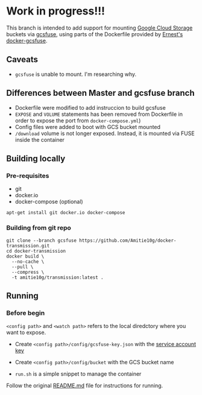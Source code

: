 # Work in progress!!!

This branch is intended to add support for mounting [Google Cloud Storage](https://cloud.google.com/storage) buckets via [gcsfuse](https://github.com/GoogleCloudPlatform/gcsfuse), using parts of the Dockerfile provided by [Ernest's docker-gcsfuse](https://github.com/chiaen/docker-gcsfuse).

## Caveats

* ``gcsfuse`` is unable to mount. I'm researching why.  

## Differences between Master and gcsfuse branch

* Dockerfile were modified to add instruccion to build gcsfuse
* ``EXPOSE`` and ``VOLUME`` statements has been removed from Dockerfile in order to expose the port from ``docker-compose.yml``)
* Config files were added to boot with GCS bucket mounted
* ``/download`` volume is not longer exposed. Instead, it is mounted via FUSE inside the container

## Building locally

### Pre-requisites
* git
* docker.io
* docker-compose (optional)

```
apt-get install git docker.io docker-compose
```

### Building from git repo
```
git clone --branch gcsfuse https://github.com/Amitie10g/docker-transmission.git
cd docker-transmission
docker build \
  --no-cache \
  --pull \
  --compress \
  -t amitie10g/transmission:latest .
```
## Running

### Before begin

``<config path>`` and ``<watch path>`` refers to the local diredctory where you want to expose.

* Create ``<config path>/config/gcsfuse-key.json`` with the [service account key](https://cloud.google.com/iam/docs/creating-managing-service-account-keys)

* Create ``<config path>/config/bucket`` with the GCS bucket name

* ``run.sh`` is a simple snippet to manage the container

Follow the original [README.md](https://github.com/linuxserver/docker-transmission/blob/master/README.md) file for instructions for running.
